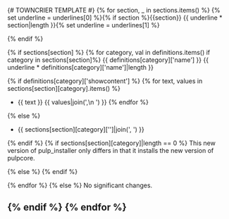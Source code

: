 
{# TOWNCRIER TEMPLATE #}
{% for section, _ in sections.items() %}
{% set underline = underlines[0] %}{% if section %}{{section}}
{{ underline * section|length }}{% set underline = underlines[1] %}

{% endif %}

{% if sections[section] %}
{% for category, val in definitions.items() if category in sections[section]%}
{{ definitions[category]['name'] }}
{{ underline * definitions[category]['name']|length }}

{% if definitions[category]['showcontent'] %}
{% for text, values in sections[section][category].items() %}
- {{ text }}
  {{ values|join(',\n  ') }}
{% endfor %}

{% else %}
- {{ sections[section][category]['']|join(', ') }}

{% endif %}
{% if sections[section][category]|length == 0 %}
This new version of pulp_installer only differs in that it installs the new version of pulpcore.

{% else %}
{% endif %}

{% endfor %}
{% else %}
No significant changes.


{% endif %}
{% endfor %}
----
